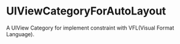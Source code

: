 UIViewCategoryForAutoLayout
===========================

A UIView Category for implement constraint with VFL(Visual Format Language).
